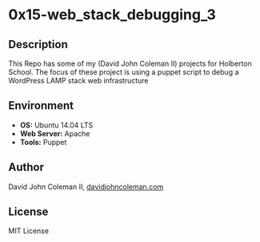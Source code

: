# 0x15-web_stack_debugging_3

## Description

This Repo has some of my (David John Coleman II) projects for Holberton School.
The focus of these project is using a puppet script to debug a WordPress LAMP
stack web infrastructure


## Environment

* __OS:__ Ubuntu 14.04 LTS
* __Web Server:__ Apache
* __Tools:__ Puppet

## Author

David John Coleman II, [davidjohncoleman.com](http://www.davidjohncoleman.com/)

## License

MIT License
